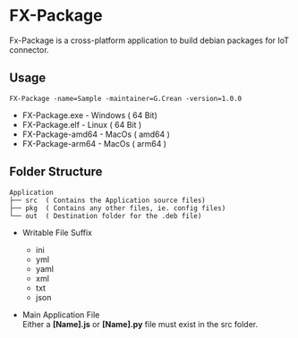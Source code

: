 # FX-Package

Fx-Package is a cross-platform application to build debian packages for IoT connector. 

## Usage
`FX-Package -name=Sample -maintainer=G.Crean -version=1.0.0`

* FX-Package.exe - Windows ( 64 Bit)
* FX-Package.elf - Linux ( 64 Bit )
* FX-Package-amd64 - MacOs ( amd64 )
* FX-Package-arm64 - MacOs ( arm64 )


## Folder Structure

```
Application
├── src  ( Contains the Application source files)
├── pkg  ( Contains any other files, ie. config files)
└── out  ( Destination folder for the .deb file)
```

- Writable File Suffix
  - ini
  - yml
  - yaml
  - xml
  - txt
  - json


- Main Application File  
Either a **[Name].js** or **[Name].py** file must exist in the src folder.
